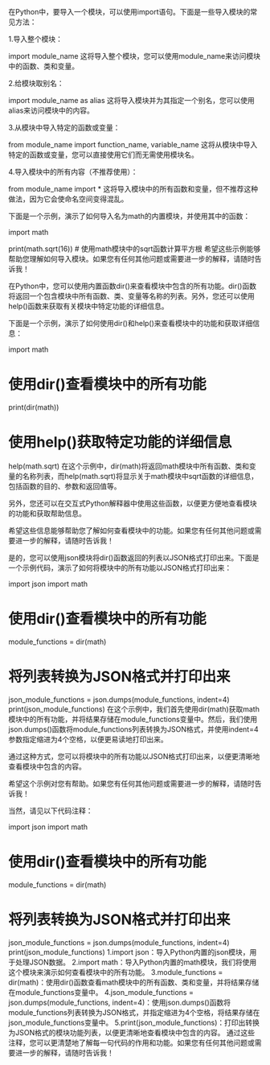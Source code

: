 在Python中，要导入一个模块，可以使用import语句。下面是一些导入模块的常见方法：

1.导入整个模块：

import module_name
这将导入整个模块，您可以使用module_name来访问模块中的函数、类和变量。

2.给模块取别名：

import module_name as alias
这将导入模块并为其指定一个别名，您可以使用alias来访问模块中的内容。

3.从模块中导入特定的函数或变量：

from module_name import function_name, variable_name
这将从模块中导入特定的函数或变量，您可以直接使用它们而无需使用模块名。

4.导入模块中的所有内容（不推荐使用）：

from module_name import *
这将导入模块中的所有函数和变量，但不推荐这种做法，因为它会使命名空间变得混乱。

下面是一个示例，演示了如何导入名为math的内置模块，并使用其中的函数：

import math

print(math.sqrt(16))  # 使用math模块中的sqrt函数计算平方根
希望这些示例能够帮助您理解如何导入模块。如果您有任何其他问题或需要进一步的解释，请随时告诉我！

在Python中，您可以使用内置函数dir()来查看模块中包含的所有功能。dir()函数将返回一个包含模块中所有函数、类、变量等名称的列表。另外，您还可以使用help()函数来获取有关模块中特定功能的详细信息。

下面是一个示例，演示了如何使用dir()和help()来查看模块中的功能和获取详细信息：

import math

# 使用dir()查看模块中的所有功能
print(dir(math))

# 使用help()获取特定功能的详细信息
help(math.sqrt)
在这个示例中，dir(math)将返回math模块中所有函数、类和变量的名称列表，而help(math.sqrt)将显示关于math模块中sqrt函数的详细信息，包括函数的目的、参数和返回值等。

另外，您还可以在交互式Python解释器中使用这些函数，以便更方便地查看模块的功能和获取帮助信息。

希望这些信息能够帮助您了解如何查看模块中的功能。如果您有任何其他问题或需要进一步的解释，请随时告诉我！

是的，您可以使用json模块将dir()函数返回的列表以JSON格式打印出来。下面是一个示例代码，演示了如何将模块中的所有功能以JSON格式打印出来：

import json
import math

# 使用dir()查看模块中的所有功能
module_functions = dir(math)

# 将列表转换为JSON格式并打印出来
json_module_functions = json.dumps(module_functions, indent=4)
print(json_module_functions)
在这个示例中，我们首先使用dir(math)获取math模块中的所有功能，并将结果存储在module_functions变量中。然后，我们使用json.dumps()函数将module_functions列表转换为JSON格式，并使用indent=4参数指定缩进为4个空格，以便更易读地打印出来。

通过这种方式，您可以将模块中的所有功能以JSON格式打印出来，以便更清晰地查看模块中包含的内容。

希望这个示例对您有帮助。如果您有任何其他问题或需要进一步的解释，请随时告诉我！

当然，请见以下代码注释：

import json
import math

# 使用dir()查看模块中的所有功能
module_functions = dir(math)

# 将列表转换为JSON格式并打印出来
json_module_functions = json.dumps(module_functions, indent=4)
print(json_module_functions)
1.import json：导入Python内置的json模块，用于处理JSON数据。
2.import math：导入Python内置的math模块，我们将使用这个模块来演示如何查看模块中的所有功能。
3.module_functions = dir(math)：使用dir()函数查看math模块中的所有函数、类和变量，并将结果存储在module_functions变量中。
4.json_module_functions = json.dumps(module_functions, indent=4)：使用json.dumps()函数将module_functions列表转换为JSON格式，并指定缩进为4个空格，将结果存储在json_module_functions变量中。
5.print(json_module_functions)：打印出转换为JSON格式的模块功能列表，以便更清晰地查看模块中包含的内容。
通过这些注释，您可以更清楚地了解每一句代码的作用和功能。如果您有任何其他问题或需要进一步的解释，请随时告诉我！